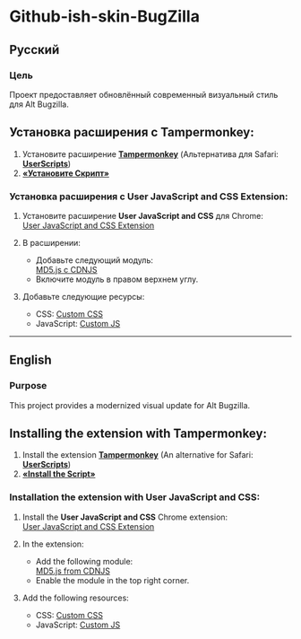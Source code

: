 # Github-ish-skin-BugZilla

## Русский

### Цель
Проект предоставляет обновлённый современный визуальный стиль для Alt Bugzilla.


## Установка расширения с Tampermonkey:

1. Установите расширение **[Tampermonkey](https://www.tampermonkey.net/)** (Альтернатива для Safari: **[UserScripts](https://apps.apple.com/app/userscripts/id1463298887)**)
2. **[«Установите Скрипт»](https://raw.githubusercontent.com/Toxblh/Github-ish-skin-BugZilla/refs/heads/master/altbugzilla.user.js)**

### Установка расширения с User JavaScript and CSS Extension:

1. Установите расширение **User JavaScript and CSS** для Chrome:  
   [User JavaScript and CSS Extension](https://chromewebstore.google.com/detail/user-javascript-and-css/nbhcbdghjpllgmfilhnhkllmkecfmpld?hl=ru)

2. В расширении:
   - Добавьте следующий модуль:  
     [MD5.js с CDNJS](https://cdnjs.cloudflare.com/ajax/libs/crypto-js/3.1.2/rollups/md5.js)
   - Включите модуль в правом верхнем углу.

3. Добавьте следующие ресурсы:
   - CSS: [Custom CSS](styles.css)
   - JavaScript: [Custom JS](script.js)

---

## English

### Purpose
This project provides a modernized visual update for Alt Bugzilla.

## Installing the extension with Tampermonkey:

1. Install the extension **[Tampermonkey](https://www.tampermonkey.net/)** (An alternative for Safari: **[UserScripts](https://apps.apple.com/app/userscripts/id1463298887)**)
2. **[«Install the Script»](https://raw.githubusercontent.com/Toxblh/Github-ish-skin-BugZilla/refs/heads/master/altbugzilla.user.js)**

### Installation the extension with User JavaScript and CSS:

1. Install the **User JavaScript and CSS** Chrome extension:  
   [User JavaScript and CSS Extension](https://chromewebstore.google.com/detail/user-javascript-and-css/nbhcbdghjpllgmfilhnhkllmkecfmpld?hl=en)

2. In the extension:
   - Add the following module:  
     [MD5.js from CDNJS](https://cdnjs.cloudflare.com/ajax/libs/crypto-js/3.1.2/rollups/md5.js)
   - Enable the module in the top right corner.

3. Add the following resources:
   - CSS: [Custom CSS](styles.css)
   - JavaScript: [Custom JS](script.js)


